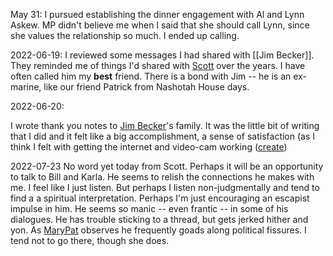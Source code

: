 May 31: I pursued establishing the dinner engagement with Al and Lynn Askew. MP didn't believe me when I said that she should call Lynn, since she values the relationship so much. I ended up calling.

2022-06-19:
I reviewed some messages I had shared with [[Jim Becker]]. They reminded me of things I'd shared with [Scott](Scott.md) over the years. I have often called him my **best** friend. There is a bond with Jim -- he is an ex-marine, like our friend Patrick from Nashotah House days.

2022-06-20:

I wrote thank you notes to [Jim Becker](Jim%20Becker.md)'s family. It was the little bit of writing that I did and it felt like a big accomplishment, a sense of satisfaction (as I think I felt with getting the internet and video-cam working ([create](create.md))

2022-07-23
No word yet today from Scott. Perhaps it will be an opportunity to talk to Bill and Karla. He seems to relish the connections he makes with me. I feel like I just listen. But perhaps I listen non-judgmentally and tend to find a a spiritual interpretation. Perhaps I'm just encouraging an escapist impulse in him. He seems so manic -- even frantic -- in some of his dialogues. He has trouble sticking to a thread, but gets jerked hither and yon. As [MaryPat](MaryPat.md) observes he frequently goads along political fissures. I tend not to go there, though she does.
